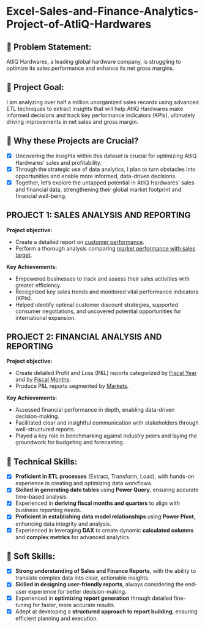 # Excel-Sales-and-Finance-Analytics-Project-of-AtliQ-Hardwares

## 	Problem Statement:
AtliQ Hardwares, a leading global hardware company, is struggling to optimize its sales performance and enhance its net gross margins.
## 	Project Goal:
I am analyzing over half a million unorganized sales records using advanced ETL techniques to extract insights that will help AtliQ Hardwares make informed decisions and track key performance indicators (KPIs), ultimately driving improvements in net sales and gross margin.

## 	Why these Projects are Crucial?
- [x]	Uncovering the insights within this dataset is crucial for optimizing AtliQ Hardwares' sales and profitability.
- [x]	Through the strategic use of data analytics, I plan to turn obstacles into opportunities and enable more informed, data-driven decisions.
- [x]	Together, let’s explore the untapped potential in AtliQ Hardwares' sales and financial data, strengthening their global market footprint and financial well-being.

## PROJECT 1: SALES ANALYSIS AND REPORTING
**Project objective:**
- Create a detailed report on [customer performance](https://github.com/Ashwini1503/Excel-Sales-and-Finance-Analytics-Project-of-AtliQ-Hardwares/blob/main/Customer%20Net%20Sales%20Performance%20Report.pdf).
- Perform a thorough analysis comparing [market performance with sales target](https://github.com/Ashwini1503/Excel-Sales-and-Finance-Analytics-Project-of-AtliQ-Hardwares/blob/main/Market%20Performance%20vs%20Target.pdf).

**Key Achievements:**
- Empowered businesses to track and assess their sales activities with greater efficiency.
- Recognized key sales trends and monitored vital performance indicators (KPIs).
- Helped identify optimal customer discount strategies, supported consumer negotiations, and uncovered potential opportunities for international expansion.

## PROJECT 2: FINANCIAL ANALYSIS AND REPORTING
**Project objective:**
- Create detailed Profit and Loss (P&L) reports categorized by [Fiscal Year](https://github.com/Ashwini1503/Excel-Sales-and-Finance-Analytics-Project-of-AtliQ-Hardwares/blob/main/P%26L%20by%20Fiscal%20Years.pdf) and by [Fiscal Months](https://github.com/Ashwini1503/Excel-Sales-and-Finance-Analytics-Project-of-AtliQ-Hardwares/blob/main/P%26L%20by%20Fiscal%20Months.pdf).
- Produce P&L reports segmented by [Markets](https://github.com/Ashwini1503/Excel-Sales-and-Finance-Analytics-Project-of-AtliQ-Hardwares/blob/main/P%26L%20by%20Markets.pdf).

**Key Achievements:**
- Assessed financial performance in depth, enabling data-driven decision-making.
- Facilitated clear and insightful communication with stakeholders through well-structured reports.
- Played a key role in benchmarking against industry peers and laying the groundwork for budgeting and forecasting.

## 	Technical Skills:
- [x]	**Proficient in ETL processes** (Extract, Transform, Load), with hands-on experience in creating and optimizing data workflows.
- [x]	**Skilled in generating date tables** using **Power Query**, ensuring accurate time-based analysis.
- [x]	Experienced in **deriving fiscal months and quarters** to align with business reporting needs.
- [x]	**Proficient in establishing data model relationships** using **Power Pivot**, enhancing data integrity and analysis.
- [x]	Experienced in leveraging **DAX** to create dynamic **calculated columns** and **complex metrics** for advanced analytics.

## 	Soft Skills:
- [x]	**Strong understanding of Sales and Finance Reports**, with the ability to translate complex data into clear, actionable insights.
- [x]	**Skilled in designing user-friendly reports**, always considering the end-user experience for better decision-making.
- [x]	Experienced in **optimizing report generation** through detailed fine-tuning for faster, more accurate results.
- [x] Adept at developing a **structured approach to report building**, ensuring efficient planning and execution.
